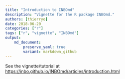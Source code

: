 ```yaml
---
title: "Introduction to INBOmd"
description: "Vignette for the R package INBOmd."
authors: [thierryo]
date: 2018-06-20
categories: ["r"]
tags: ["r", "vignette", "INBOmd"]
output: 
    md_document:
        preserve_yaml: true
        variant: markdown_github
---
```


See the vignette/tutorial at <https://inbo.github.io/INBOmd/articles/introduction.html>

